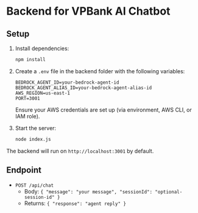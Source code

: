 # Backend for VPBank AI Chatbot

## Setup

1. Install dependencies:
   ```sh
   npm install
   ```

2. Create a `.env` file in the backend folder with the following variables:
   ```env
   BEDROCK_AGENT_ID=your-bedrock-agent-id
   BEDROCK_AGENT_ALIAS_ID=your-bedrock-agent-alias-id
   AWS_REGION=us-east-1
   PORT=3001
   ```
   Ensure your AWS credentials are set up (via environment, AWS CLI, or IAM role).

3. Start the server:
   ```sh
   node index.js
   ```

The backend will run on `http://localhost:3001` by default.

## Endpoint

- `POST /api/chat`
  - Body: `{ "message": "your message", "sessionId": "optional-session-id" }`
  - Returns: `{ "response": "agent reply" }` 
